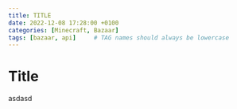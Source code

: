 ```yaml
---
title: TITLE
date: 2022-12-08 17:28:00 +0100
categories: [Minecraft, Bazaar]
tags: [bazaar, api]     # TAG names should always be lowercase
---
```


# Title

asdasd